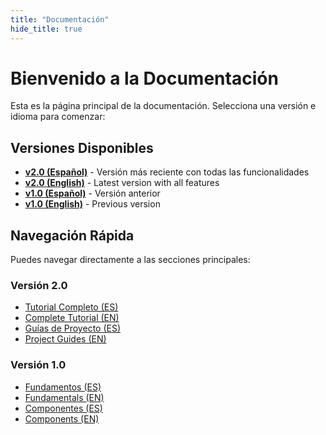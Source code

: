 ```yaml
---
title: "Documentación"
hide_title: true
---
```


# Bienvenido a la Documentación

Esta es la página principal de la documentación. Selecciona una versión e idioma para comenzar:

## Versiones Disponibles

- **[v2.0 (Español)](./v2.0/es/index.md)** - Versión más reciente con todas las funcionalidades
- **[v2.0 (English)](./v2.0/en/index.md)** - Latest version with all features
- **[v1.0 (Español)](./v1.0/es/index.md)** - Versión anterior
- **[v1.0 (English)](./v1.0/en/index.md)** - Previous version

## Navegación Rápida

Puedes navegar directamente a las secciones principales:

### Versión 2.0
- [Tutorial Completo (ES)](./v2.0/es/tutorial/index.md)
- [Complete Tutorial (EN)](./v2.0/en/tutorial/index.md)
- [Guías de Proyecto (ES)](./v2.0/es/guias-de-proyecto/index.md)
- [Project Guides (EN)](./v2.0/en/project-guides/index.md)

### Versión 1.0
- [Fundamentos (ES)](./v1.0/es/01-fundamentos/index.md)
- [Fundamentals (EN)](./v1.0/en/01-fundamentals/index.md)
- [Componentes (ES)](./v1.0/es/02-componentes/index.md)
- [Components (EN)](./v1.0/en/02-components/index.md)